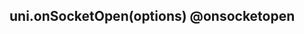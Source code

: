 ## uni.onSocketOpen(options) @onsocketopen

<!-- UTSAPIJSON.onSocketOpen.description -->

<!-- UTSAPIJSON.onSocketOpen.param -->

<!-- UTSAPIJSON.onSocketOpen.returnValue -->

<!-- UTSAPIJSON.onSocketOpen.compatibility -->

<!-- UTSAPIJSON.onSocketOpen.tutorial -->

<!-- UTSAPIJSON.general_type.name -->

<!-- UTSAPIJSON.general_type.param -->
